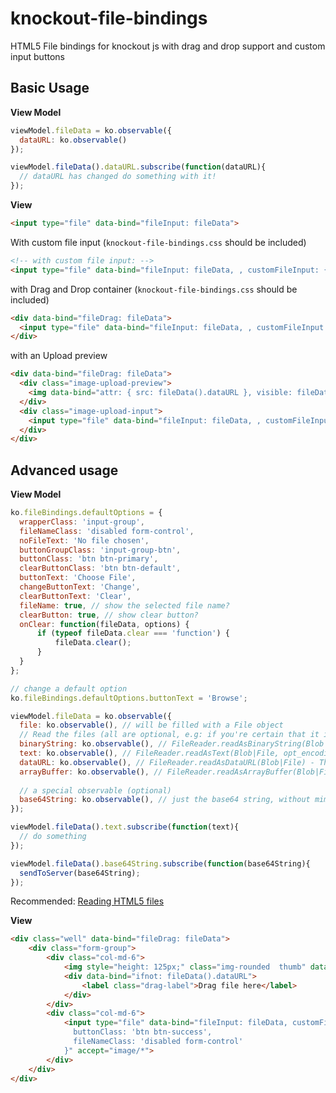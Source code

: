 knockout-file-bindings
======================

HTML5 File bindings for knockout js with drag and drop support and custom input buttons

## Basic Usage



**View Model**
```javascript
viewModel.fileData = ko.observable({
  dataURL: ko.observable()
});

viewModel.fileData().dataURL.subscribe(function(dataURL){
  // dataURL has changed do something with it!
});
```

**View**
```html
<input type="file" data-bind="fileInput: fileData">
```

With custom file input (`knockout-file-bindings.css` should be included)
```html
<!-- with custom file input: -->
<input type="file" data-bind="fileInput: fileData, , customFileInput: {}">
```

with Drag and Drop container (`knockout-file-bindings.css` should be included)
```html
<div data-bind="fileDrag: fileData">
  <input type="file" data-bind="fileInput: fileData, , customFileInput: {}">
</div>
```

with an Upload preview
```html
<div data-bind="fileDrag: fileData">
  <div class="image-upload-preview">
    <img data-bind="attr: { src: fileData().dataURL }, visible: fileData().dataURL">
  </div>
  <div class="image-upload-input">
    <input type="file" data-bind="fileInput: fileData, , customFileInput: {}">
  </div>
</div>
```

## Advanced usage

**View Model**
```javascript
ko.fileBindings.defaultOptions = {
  wrapperClass: 'input-group',
  fileNameClass: 'disabled form-control',
  noFileText: 'No file chosen',
  buttonGroupClass: 'input-group-btn',
  buttonClass: 'btn btn-primary',
  clearButtonClass: 'btn btn-default',
  buttonText: 'Choose File',
  changeButtonText: 'Change',
  clearButtonText: 'Clear',
  fileName: true, // show the selected file name?
  clearButton: true, // show clear button?
  onClear: function(fileData, options) {
      if (typeof fileData.clear === 'function') {
          fileData.clear();
      }
  }
};

// change a default option
ko.fileBindings.defaultOptions.buttonText = 'Browse';

viewModel.fileData = ko.observable({
  file: ko.observable(), // will be filled with a File object
  // Read the files (all are optional, e.g: if you're certain that it is a text file, use only text:
  binaryString: ko.observable(), // FileReader.readAsBinaryString(Blob|File) - The result property will contain the file/blob's data as a binary string. Every byte is represented by an integer in the range [0..255].
  text: ko.observable(), // FileReader.readAsText(Blob|File, opt_encoding) - The result property will contain the file/blob's data as a text string. By default the string is decoded as 'UTF-8'. Use the optional encoding parameter can specify a different format.
  dataURL: ko.observable(), // FileReader.readAsDataURL(Blob|File) - The result property will contain the file/blob's data encoded as a data URL.
  arrayBuffer: ko.observable(), // FileReader.readAsArrayBuffer(Blob|File) - The result property will contain the file/blob's data as an ArrayBuffer object.
  
  // a special observable (optional)
  base64String: ko.observable(), // just the base64 string, without mime type or anything else
});

viewModel.fileData().text.subscribe(function(text){
  // do something
});

viewModel.fileData().base64String.subscribe(function(base64String){
  sendToServer(base64String);
});

```

Recommended:
[Reading HTML5 files](http://www.html5rocks.com/en/tutorials/file/dndfiles/#toc-reading-files)

**View**
```html
<div class="well" data-bind="fileDrag: fileData">
    <div class="form-group">
        <div class="col-md-6">
            <img style="height: 125px;" class="img-rounded  thumb" data-bind="attr: { src: fileData().dataURL }, visible: fileData().dataURL">
            <div data-bind="ifnot: fileData().dataURL">
                <label class="drag-label">Drag file here</label>
            </div>
        </div>
        <div class="col-md-6">
            <input type="file" data-bind="fileInput: fileData, customFileInput: {
              buttonClass: 'btn btn-success',
              fileNameClass: 'disabled form-control'
            }" accept="image/*">
        </div>
    </div>
</div>
```

